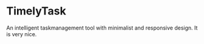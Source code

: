 # TimelyTask
An intelligent taskmanagement tool with minimalist and responsive design.
It is very nice.

